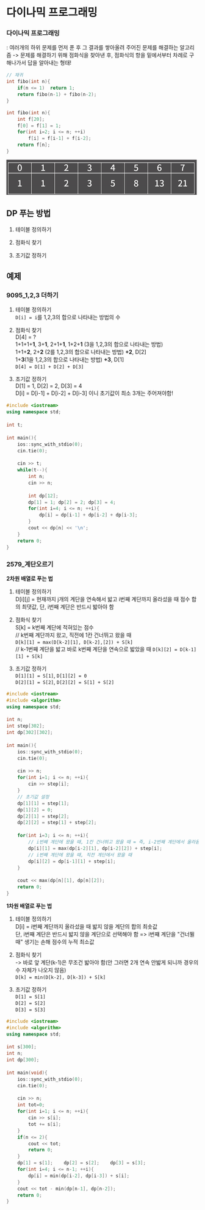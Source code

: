 # 다이나믹 프로그래밍
### 다이나믹 프로그래밍
: 여러개의 하위 문제를 먼저 푼 후 그 결과를 쌓아올려 주어진 문제를 해결하는 알고리즘
-> 문제를 해결하기 위해 점화식을 찾아낸 후, 점화식의 항을 밑에서부터 차례로 구해나가서 답을 알아내는 형태!

```cpp
// 재귀
int fibo(int n){
    if(n <= 1)  return 1;
    return fibo(n-1) + fibo(n-2);
}
```

```cpp
int fibo(int n){
    int f[20];
    f[0] = f[1] = 1;
    for(int i=2; i <= n; ++i)
        f[i] = f[i-1] + f[i-2];
    return f[n];
}
```
![alt text](image.png)

## DP 푸는 방법
1. 테이블 정의하기  

2. 점화식 찾기  

3. 초기값 정하기  

## 예제
### 9095_1,2,3 더하기

1. 테이블 정의하기  
`D[i] = i`를 1,2,3의 합으로 나타내는 방법의 수

2. 점화식 찾기  
D[4] = ?  
1+1+1+**1**, 3+**1**, 2+1+**1**, 1+2+**1** (3을 1,2,3의 합으로 나타내는 방법)  
1+1+**2**, 2+**2**  (2를 1,2,3의 합으로 나타내는 방법) **+2**, D[2]  
1+**3**(1을 1,2,3의 합으로 나타내는 방법) **+3**, D[1]  
`D[4] = D[1] + D[2] + D[3]`

3. 초기값 정하기  
D[1] = 1, D[2] = 2, D[3] = 4  
D[i] = D[i-1] + D[i-2] + D[i-3] 이니 초기값이 최소 3개는 주어져야함!

```cpp
#include <iostream>
using namespace std;

int t;

int main(){
    ios::sync_with_stdio(0);
    cin.tie(0);

    cin >> t;
    while(t--){
        int n;
        cin >> n;

        int dp[12];
        dp[1] = 1; dp[2] = 2; dp[3] = 4;
        for(int i=4; i <= n; ++i){
            dp[i] = dp[i-1] + dp[i-2] + dp[i-3];
        }
        cout << dp[n] << '\n';
    }
    return 0;
}
```
### 2579_계단오르기 
**2차원 배열로 푸는 법**

1. 테이블 정의하기  
D[i][j] = 현재까지 j개의 계단을 연속해서 밟고 i번째 계단까지 올라섰을 때 점수 합의 최댓값, 단, i번째 계단은 반드시 밟아야 함

2. 점화식 찾기  
S[k] = k번째 계단에 적혀있는 점수  
// k번째 계단까지 왔고, 직전에 1칸 건너뛰고 왔을 때  
`D[k][1] = max(D[k-2][1], D[k-2],[2]) + S[k]`  
// k-1번째 계단을 밟고 바로 k번째 계단을 연속으로 밟았을 때
`D[k][2] = D[k-1][1] + S[k]`

3. 초기값 정하기  
`D[1][1] = S[1]`, `D[1][2] = 0`  
`D[2][1] = S[2]`, `D[2][2] = S[1] + S[2]`
```cpp
#include <iostream>
#include <algorithm>
using namespace std;

int n;
int step[302];
int dp[302][302];

int main(){
    ios::sync_with_stdio(0);
    cin.tie(0);

    cin >> n;
    for(int i=1; i <= n; ++i){
        cin >> step[i];
    }
    // 초기값 설정
    dp[1][1] = step[1];
    dp[1][2] = 0;
    dp[2][1] = step[2];
    dp[2][2] = step[1] + step[2];

    for(int i=3; i <= n; ++i){
        // i번째 계단에 왔을 때, 1칸 건너뛰고 왔을 때 = 즉, i-2번째 계단에서 올라옴
        dp[i][1] = max(dp[i-2][1], dp[i-2][2]) + step[i];
        // i번째 계단에 왔을 때, 직전 계단에서 왔을 때
        dp[i][2] = dp[i-1][1] + step[i];
    }

    cout << max(dp[n][1], dp[n][2]);
    return 0;
}
```

**1차원 배열로 푸는 법**
1. 테이블 정의하기  
    D[i] = i번째 계단까지 올라섰을 때 밟지 않을 계단의 합의 최솟값   
    단, i번째 계단은 반드시 밟지 않을 계단으로 선택해야 함
    => i번쨰 계단을 "건너뛸 때" 생기는 손해 점수의 누적 최소값

2. 점화식 찾기  
    -> 바로 앞 계단(k-1)은 무조건 밟아야 함(안 그러면 2개 연속 안밟게 되니까 경우의수 자체가 나오지 않음)  
    `D[k] = min(D[k-2], D[k-3]) + S[k]`

3. 초기값 정하기  
    `D[1] = S[1]`  
    `D[2] = S[2]`  
    `D[3] = S[3]`  

```cpp
#include <iostream>
#include <algorithm>
using namespace std;

int s[300];
int n;
int dp[300];

int main(void){
    ios::sync_with_stdio(0);
    cin.tie(0);
    
    cin >> n;
    int tot=0;
    for(int i=1; i <= n; ++i){
        cin >> s[i];
        tot += s[i];
    }
    if(n <= 2){
        cout << tot;
        return 0;
    }
    dp[1] = s[1];    dp[2] = s[2];    dp[3] = s[3];
    for(int i=4; i <= n-1; ++i){
        dp[i] = min(dp[i-2], dp[i-3]) + s[i];
    }
    cout << tot - min(dp[n-1], dp[n-2]);
    return 0;
}
```

